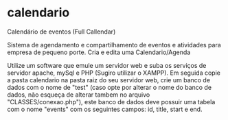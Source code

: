 # calendario
Calendário de eventos
(Full Callendar)

Sistema de agendamento e compartilhamento de eventos e atividades para empresa de pequeno porte. Cria e edita uma Calendario/Agenda

Utilize um software que emule um servidor web e suba os serviços de servidor apache, mySql e PHP (Sugiro utilizar o XAMPP). Em seguida copie a pasta calendario na pasta raiz do seu servidor web, crie um banco de dados com o nome de "test" (caso opte por alterar o nome do banco de dados, não esqueça de alterar tambem no arquivo "CLASSES/conexao.php"), este banco de dados deve possuir uma tabela com o nome "events" com os seguintes campos: id, title, start e end.


